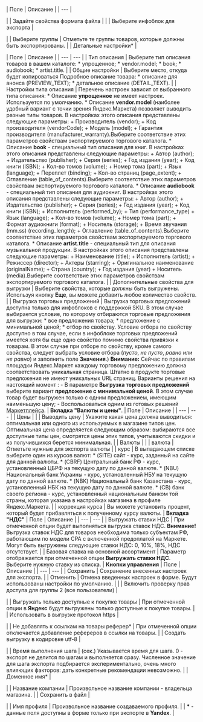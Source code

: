 | Поле | Описание |
| --- |

|
| Задайте свойства формата файла | |
| Выберите инфоблок для экспорта |

|
| Выберите группы | Отметьте те группы товаров, которые должны быть экспортированы. |
| Детальные настройки\* |

| Поле | Описание | | --- | --- | | Тип описания | Выберите тип описания товаров в вашем каталоге:  * упрощенное; * vendor.model; * book; * audiobook; * artist.title. | | Общие настройки | Выберите место, откуда будет копироваться Подробное описание товара:  * описание для анонса (PREVIEW\_TEXT); * детальное описание (DETAIL\_TEXT). | | Настройки типа описания | Перечень настроек зависит от выбранного типа описания:  * Описание **упрощенное** не имеет настроек. Используется по умолчанию. * Описание **vendor.model** (наиболее удобный вариант с точки зрения Яндекс.Маркета) позволяет выводить разные типы товаров. В настройках этого описания представлены следующие параметры:   + Производитель (vendor);   + Код производителя (vendorCode);   + Модель (model);   + Гарантия производителя (manufacturer\_warranty).Выберите соответствие этих параметров свойствам экспортируемого торгового каталога. * Описание **book** - специальный тип описания для книг. В настройках этого описания представлены следующие параметры:   + Автор (author);   + Издательство (publisher);   + Серия (series);   + Год издания (year);   + Код книги (ISBN);   + Кол-во томов (volume);   + Номер тома (part);   + Язык (language);   + Переплет (binding);   + Кол-во страниц (page\_extent);   + Оглавление (table\_of\_contents).Выберите соответствие этих параметров свойствам экспортируемого торгового каталога. * Описание **audiobook** - специальный тип описания для аудиокниг. В настройках этого описания представлены следующие параметры:   + Автор (author);   + Издательство (publisher);   + Серия (series);   + Год издания (year);   + Код книги (ISBN);   + Исполнитель (performed\_by);   + Тип (performance\_type)   + Язык (language);   + Кол-во томов (volume);   + Номер тома (part);   + Формат аудиокниги (format);   + Носитель (storage);   + Время звучания (mm.ss) (recording\_length);   + Оглавление (table\_of\_contents).Выберите соответствие этих параметров свойствам экспортируемого торгового каталога. * Описание **artist.title** - специальный тип для описания музыкальной продукции. В настройках этого описания представлены следующие параметры:   + Наименование (title);   + Исполнитель (artist);   + Режиссер (director);   + Актеры (starring);   + Оригинальное наименование (originalName);   + Страна (country);   + Год издания (year)   + Носитель (media).Выберите соответствие этих параметров свойствам экспортируемого торгового каталога. | | Дополнительные свойства для выгрузки | Выберите свойства, которые должны быть выгружены. Используя кнопку **Еще**, вы можете добавить любое количество свойств. | | Выгрузка торговых предложений | Выгрузка торговых предложений доступна только для инфоблоков с поддержкой SKU. В этом случае выбирается условие, по которому отбираются торговые предложения для выгрузки:  * все предложения товара; * предложение с минимальной ценой; * отбор по свойству.  Условие отбора по свойству доступно в том случае, если в инфоблоке торговых предложений имеется хотя бы еще одно свойство помимо свойства привязки к товарам. В этом случае при отборе по свойству, кроме самого свойства, следует выбрать условие отбора (*пусто*, *не пусто*, *равно* или *не равно*) и заполнить поле **Значения**.) **Внимание:** Сейчас по правилам площадки Яндекс.Маркет каждому торговому предложению должна соответствовать уникальная страница. Штатно в продукте торговые предложения не имеют уникальных URL страниц. Варианты решения на настоящий момент :   - В параметре **Выгрузка торговых предложений** выберите вариант **предложение с минимальной ценой**. В этом случае товар будет выгружен только с одним предложением, имеющим наименьшую цену;  - Воспользоваться одним из готовых решений [Маркетплейса](https://marketplace.1c-bitrix.ru/). |   **Вкладка "Валюты и цены"**.   | Поле | Описание | | --- | --- | | Цены | | | Выводить цену | Укажите какая цена должна выводиться: оптимальная или одного из используемых в магазине типов цен.   Оптимальная цена определяется следующим образом: выбираются все доступные типы цен, смотрятся цены этих типов, учитываются скидки и из получившихся берется минимальная. | | Валюты | | | валюта | Отметьте нужные для экспорта валюты | | курс | В выпадающем списке выберите один из курсов валют:  * (SITE) сайт - курс, заданный на сайте для данной валюты. * (CBRF) Центральный банк РФ - курс, установленный ЦБРФ на текущую дату по данной валюте. * (NBU) Национальный банк Украины - курс, установленный НБУ на текущую дату по данной валюте. * (NBK) Национальный банк Казахстана - курс, установленный НБК на текущую дату по данной валюте. * (CB) банк своего региона - курс, установленный национальным банком той страны, которая указана в настройках магазина в профиле Яндекс.Маркета. | | коррекция курса | Вы можете установить процент, который будет прибавляться к полученному курсу валюты. |   **Вкладка "НДС"**   | Поле | Описание | | --- | --- | | Выгружать ставки НДС | При отмеченной опции будет выполняться выгрузка ставок НДС. **Внимание!** Выгрузка ставок НДС для товаров необходима только субъектам РФ, работающим по модели CPA с включенной предоплатой на Маркете. Могут быть выгружены следующие ставки НДС: 0, 10%, 18%, НДС отсутствует. | | Базовая ставка на основной ассортимент | Параметр отображается при отмеченной опции **Выгружать ставки НДС**. Выберите нужную ставку из списка. |   **Кнопки управления**   | Поле | Описание | | --- | --- | | Сохранить | Сохранение внесенных настроек для экспорта. | | Отменить | Отмена введенных настроек в форме. Будут использованы настройки по умолчанию. | |
| Включить проверку прав доступа для группы 2 (все пользователи) |

|
| Выгружать только доступные к покупке товары | При отмеченной опции в **Яндекс** будут выгружены только доступные к покупке товары. |
| Использовать в выгрузке протокол https |

|
| Не добавлять к ссылкам на товары реферер\* | При отмеченной опции отключается добавление рефереров в ссылки на товары. |
| Создать выгрузку в кодировке utf-8 |

|
| Время выполнения шага | (сек.) Указывается время для шага. 0 - экспорт не делится по шагам и выполняется сразу. Численное значение для шага экспорта подбирается экспериментально, очень много влияющих факторов: дать конкретные рекомендации невозможно. |
| Доменное имя\* |

|
| Название компании | Произвольное название компании - владельца магазина. |
| Сохранить в файл |

|
| Имя профиля | Произвольное название создаваемого профиля. |
| **\*** - данные поля доступны в форме только при экспорте в **Yandex**. |